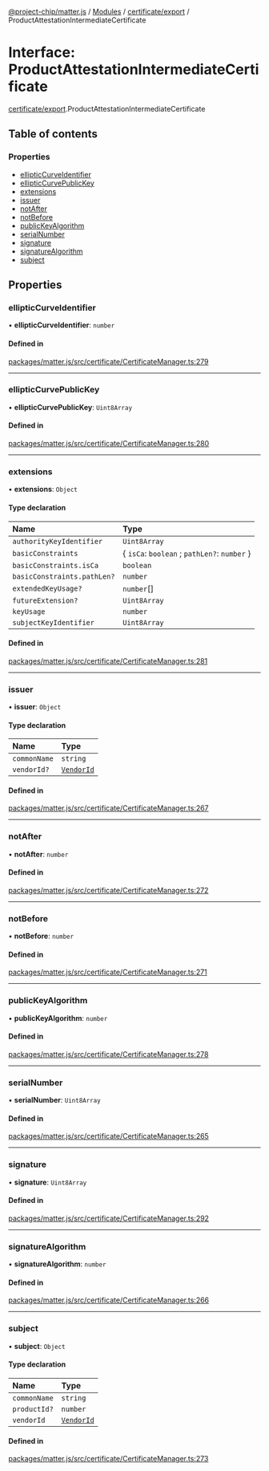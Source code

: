 [@project-chip/matter.js](../README.md) / [Modules](../modules.md) / [certificate/export](../modules/certificate_export.md) / ProductAttestationIntermediateCertificate

# Interface: ProductAttestationIntermediateCertificate

[certificate/export](../modules/certificate_export.md).ProductAttestationIntermediateCertificate

## Table of contents

### Properties

- [ellipticCurveIdentifier](certificate_export.ProductAttestationIntermediateCertificate.md#ellipticcurveidentifier)
- [ellipticCurvePublicKey](certificate_export.ProductAttestationIntermediateCertificate.md#ellipticcurvepublickey)
- [extensions](certificate_export.ProductAttestationIntermediateCertificate.md#extensions)
- [issuer](certificate_export.ProductAttestationIntermediateCertificate.md#issuer)
- [notAfter](certificate_export.ProductAttestationIntermediateCertificate.md#notafter)
- [notBefore](certificate_export.ProductAttestationIntermediateCertificate.md#notbefore)
- [publicKeyAlgorithm](certificate_export.ProductAttestationIntermediateCertificate.md#publickeyalgorithm)
- [serialNumber](certificate_export.ProductAttestationIntermediateCertificate.md#serialnumber)
- [signature](certificate_export.ProductAttestationIntermediateCertificate.md#signature)
- [signatureAlgorithm](certificate_export.ProductAttestationIntermediateCertificate.md#signaturealgorithm)
- [subject](certificate_export.ProductAttestationIntermediateCertificate.md#subject)

## Properties

### ellipticCurveIdentifier

• **ellipticCurveIdentifier**: `number`

#### Defined in

[packages/matter.js/src/certificate/CertificateManager.ts:279](https://github.com/project-chip/matter.js/blob/3adaded6/packages/matter.js/src/certificate/CertificateManager.ts#L279)

___

### ellipticCurvePublicKey

• **ellipticCurvePublicKey**: `Uint8Array`

#### Defined in

[packages/matter.js/src/certificate/CertificateManager.ts:280](https://github.com/project-chip/matter.js/blob/3adaded6/packages/matter.js/src/certificate/CertificateManager.ts#L280)

___

### extensions

• **extensions**: `Object`

#### Type declaration

| Name | Type |
| :------ | :------ |
| `authorityKeyIdentifier` | `Uint8Array` |
| `basicConstraints` | \{ `isCa`: `boolean` ; `pathLen?`: `number`  } |
| `basicConstraints.isCa` | `boolean` |
| `basicConstraints.pathLen?` | `number` |
| `extendedKeyUsage?` | `number`[] |
| `futureExtension?` | `Uint8Array` |
| `keyUsage` | `number` |
| `subjectKeyIdentifier` | `Uint8Array` |

#### Defined in

[packages/matter.js/src/certificate/CertificateManager.ts:281](https://github.com/project-chip/matter.js/blob/3adaded6/packages/matter.js/src/certificate/CertificateManager.ts#L281)

___

### issuer

• **issuer**: `Object`

#### Type declaration

| Name | Type |
| :------ | :------ |
| `commonName` | `string` |
| `vendorId?` | [`VendorId`](../modules/datatype_export.md#vendorid) |

#### Defined in

[packages/matter.js/src/certificate/CertificateManager.ts:267](https://github.com/project-chip/matter.js/blob/3adaded6/packages/matter.js/src/certificate/CertificateManager.ts#L267)

___

### notAfter

• **notAfter**: `number`

#### Defined in

[packages/matter.js/src/certificate/CertificateManager.ts:272](https://github.com/project-chip/matter.js/blob/3adaded6/packages/matter.js/src/certificate/CertificateManager.ts#L272)

___

### notBefore

• **notBefore**: `number`

#### Defined in

[packages/matter.js/src/certificate/CertificateManager.ts:271](https://github.com/project-chip/matter.js/blob/3adaded6/packages/matter.js/src/certificate/CertificateManager.ts#L271)

___

### publicKeyAlgorithm

• **publicKeyAlgorithm**: `number`

#### Defined in

[packages/matter.js/src/certificate/CertificateManager.ts:278](https://github.com/project-chip/matter.js/blob/3adaded6/packages/matter.js/src/certificate/CertificateManager.ts#L278)

___

### serialNumber

• **serialNumber**: `Uint8Array`

#### Defined in

[packages/matter.js/src/certificate/CertificateManager.ts:265](https://github.com/project-chip/matter.js/blob/3adaded6/packages/matter.js/src/certificate/CertificateManager.ts#L265)

___

### signature

• **signature**: `Uint8Array`

#### Defined in

[packages/matter.js/src/certificate/CertificateManager.ts:292](https://github.com/project-chip/matter.js/blob/3adaded6/packages/matter.js/src/certificate/CertificateManager.ts#L292)

___

### signatureAlgorithm

• **signatureAlgorithm**: `number`

#### Defined in

[packages/matter.js/src/certificate/CertificateManager.ts:266](https://github.com/project-chip/matter.js/blob/3adaded6/packages/matter.js/src/certificate/CertificateManager.ts#L266)

___

### subject

• **subject**: `Object`

#### Type declaration

| Name | Type |
| :------ | :------ |
| `commonName` | `string` |
| `productId?` | `number` |
| `vendorId` | [`VendorId`](../modules/datatype_export.md#vendorid) |

#### Defined in

[packages/matter.js/src/certificate/CertificateManager.ts:273](https://github.com/project-chip/matter.js/blob/3adaded6/packages/matter.js/src/certificate/CertificateManager.ts#L273)
